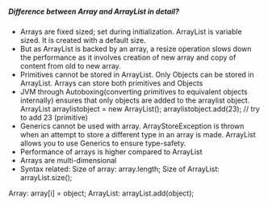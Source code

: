 ##### Difference between Array and ArrayList in detail?
* Arrays are fixed sized; set during initialization. ArrayList is variable sized. It is created with a default size.
* But as ArrayList is backed by an array, a resize operation slows down the performance as it involves creation of new array and copy of content from old to new array.
* Primitives cannot be stored in ArrayList. Only Objects can be stored in ArrayList. Arrays can store both primitives and Objects
* JVM through Autoboxing(converting primitives to equivalent objects internally) ensures that only objects are added to the arraylist object.
	ArrayList  arraylistobject = new ArrayList();
	arraylistobject.add(23);  // try to add 23 (primitive)
* Generics cannot be used with array.
ArrayStoreException is thrown when an attempt to store a different type in an array is made. ArrayList allows you to use Generics to ensure type-safety.
* Performance of arrays is higher compared to ArrayList
* Arrays are multi-dimensional
* Syntax related:
Size of array: array.length;
Size of ArrayList: arrayList.size();

Array: array[i] = object;
ArrayList: arrayList.add(object);